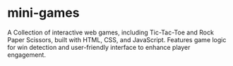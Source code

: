 # mini-games
A Collection of interactive web games, including Tic-Tac-Toe and Rock Paper Scissors, built with HTML, CSS, and JavaScript. Features game logic for win detection and user-friendly interface to enhance player engagement.
